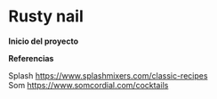 # Rusty nail
**Inicio del proyecto**

**Referencias**

Splash https://www.splashmixers.com/classic-recipes <br/>
Som https://www.somcordial.com/cocktails

